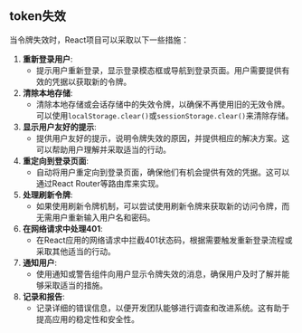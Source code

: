 ## token失效

当令牌失效时，React项目可以采取以下一些措施：

1. **重新登录用户**:
   - 提示用户重新登录，显示登录模态框或导航到登录页面。用户需要提供有效的凭据以获取新的令牌。
2. **清除本地存储**:
   - 清除本地存储或会话存储中的失效令牌，以确保不再使用旧的无效令牌。可以使用`localStorage.clear()`或`sessionStorage.clear()`来清除存储。
3. **显示用户友好的提示**:
   - 提供用户友好的提示，说明令牌失效的原因，并提供相应的解决方案。这可以帮助用户理解并采取适当的行动。
4. **重定向到登录页面**:
   - 自动将用户重定向到登录页面，确保他们有机会提供有效的凭据。这可以通过React Router等路由库来实现。
5. **处理刷新令牌**:
   - 如果使用刷新令牌机制，可以尝试使用刷新令牌来获取新的访问令牌，而无需用户重新输入用户名和密码。
6. **在网络请求中处理401**:
   - 在React应用的网络请求中拦截401状态码，根据需要触发重新登录流程或采取其他适当的行动。
7. **通知用户**:
   - 使用通知或警告组件向用户显示令牌失效的消息，确保用户及时了解并能够采取适当的措施。
8. **记录和报告**:
   - 记录详细的错误信息，以便开发团队能够进行调查和改进系统。这有助于提高应用的稳定性和安全性。